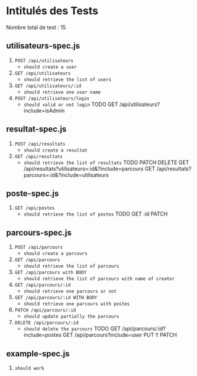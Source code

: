 # Intitulés des Tests
Nombre total de test : 15

## utilisateurs-spec.js
1. `POST /api/utilisateurs`
   - `should create a user`
2. `GET /api/utilisateurs`
   - `should retrieve the list of users`
3. `GET /api/utilisateurs/:id`
   - `should retrieve one user name`
4. `POST /api/utilisateurs/login`
   - `should valid or not login`
TODO
GET /api/utilisateurs?include=isAdmin
## resultat-spec.js
1. `POST /api/resultats`
   - `should create a resultat`
2. `GET /api/resultats`
   - `should retrieve the list of resultats`
TODO
PATCH
DELETE
GET /api/resultats?utilisateurs=:id&?include=parcours
GET /api/resultats?parcours=:id&?include=utilisateurs
## poste-spec.js
1. `GET /api/postes`
   - `should retrieve the list of postes`
TODO
GET :id
PATCH
## parcours-spec.js
1. `POST /api/parcours`
   - `should create a parcours`
2. `GET /api/parcours`
   - `should retrieve the list of parcours`
3. `GET /api/parcours with BODY`
   - `should retrieve the list of parcours with name of creator`
4. `GET /api/parcours/:id`
   - `should retrieve one parcours or not` 
5. `GET /api/parcours/:id WITH BODY`
   - `should retrieve one parcours with postes`
6. `PATCH /api/parcours/:id`
   - `should update partially the parcours`
7. `DELETE /api/parcours/:id`
   - `should delete the parcours`
TODO
GET /api/parcours/:id?include=postes
GET /api/parcours?include=user
PUT
!! PATCH
## example-spec.js
1. `should work`